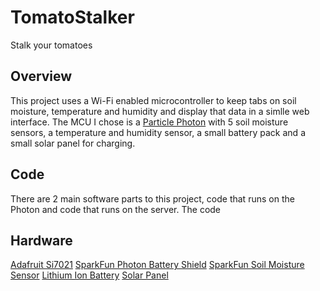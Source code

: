 # TomatoStalker
Stalk your tomatoes

## Overview

This project uses a Wi-Fi enabled microcontroller to keep tabs on soil moisture, temperature and humidity and display that data in a simlle web interface. The MCU I chose is a [Particle Photon](https://docs.particle.io/photon/) with 5 soil moisture sensors, a temperature and humidity sensor, a small battery pack and a small solar panel for charging.

## Code

There are 2 main software parts to this project, code that runs on the Photon and code that runs on the server. The code

## Hardware

[Adafruit Si7021](https://www.adafruit.com/product/3251) [SparkFun Photon Battery Shield](https://www.sparkfun.com/products/13626) [SparkFun Soil Moisture Sensor](https://www.sparkfun.com/products/13322) [Lithium Ion Battery](https://www.sparkfun.com/products/13854) [Solar Panel](https://www.sparkfun.com/products/18725)
